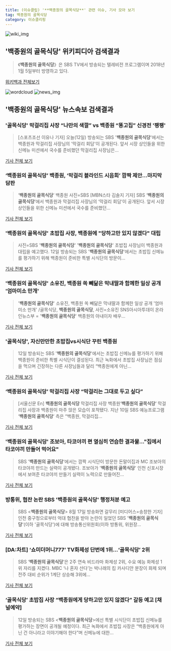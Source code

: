 ```yaml
---
title: (이슈클립) '**백종원의 골목식당**' 관련 이슈, 기사 모아 보기
tag: 백종원의 골목식당
category: 이슈클리핑
---
```

![wiki_img](https://user-images.githubusercontent.com/42597476/44503234-41136a80-a6d0-11e8-9071-6fc6418eafe4.png)
## **'**백종원의 골목식당**'** 위키피디아 검색결과
>《**백종원의 골목식당**》은 SBS TV에서 방송되는 텔레비전 프로그램이며 2018년 1월 5일부터 방영하고 있다.

<a href="https://ko.wikipedia.org/wiki/백종원의 골목식당" target="_blank">위키백과 전체보기</a>

![wordcloud](https://s3.ap-northeast-2.amazonaws.com/lyrics101-wordcloud/2018-09-12-1536762400.png)
![news_img](https://user-images.githubusercontent.com/42597476/44507050-1206f400-a6e4-11e8-8d98-7ffbfebb353f.png)
## **'**백종원의 골목식당**'** 뉴스속보 검색결과
### '골목식당' 막걸리집 사장 “나만의 색깔” vs 백종원 “똥고집” 신경전 '팽팽'

>[스포츠조선 이유나 기자] 오늘(12일) 방송되는 SBS '**백종원의 골목식당**'에서는 백종원과 막걸리집 사장님의 '막걸리 회담'이 공개된다. 앞서 시장 상인들을 위한 신메뉴 미션에서 국수를 준비했던 막걸리집 사장님은...

<a href="http://sports.chosun.com/news/ntype.htm?id=201809130100100850007813&servicedate=20180912" target="_blank">기사 전체 보기</a>

### ‘**백종원의 골목식당**’ 백종원, ‘막걸리 블라인드 시음회’ 깜짝 제안…마지막 담판

>‘**백종원의 골목식당**’ 백종원 사진=SBS [MBN스타 김솔지 기자] SBS ‘**백종원의 골목식당**’에서 백종원과 막걸리집 사장님의 ‘막걸리 회담’이 공개된다. 앞서 시장 상인들을 위한 신메뉴 미션에서 국수를 준비했던...

<a href="http://star.mbn.co.kr/view.php?year=2018&no=576831&refer=portal" target="_blank">기사 전체 보기</a>

### '**백종원의 골목식당**' 초밥집 사장, 백종원에 "당하고만 있지 않겠다" 대립

>사진=SBS '**백종원의 골목식당**' '**백종원의 골목식당**' 초밥집 사장님이 백종원과 대립을 예고했다. 12일 방송되는 SBS '**백종원의 골목식당**'에서는 초밥집 신메뉴를 평가하기 위해 백종원이 준비한 특별 시식단의 방문이...

<a href="http://sports.hankooki.com/lpage/entv/201809/sp20180912224030136660.htm" target="_blank">기사 전체 보기</a>

### '**백종원의 골목식당**' 소유진, 백종원 쏙 빼닮은 막내딸과 함께한 일상 공개 '엄마미소 만개'

>'**백종원의 골목식당**' 소유진, 백종원 쏙 빼닮은 막내딸과 함께한 일상 공개 '엄마미소 만개' /골목식당, **백종원의 골목식당**, 사진=소유진 SNS아시아투데이 온라인뉴스부 = '**백종원의 골목식당**' 백종원의 아내이자 배우...

<a href="http://www.asiatoday.co.kr/view.php?key=20180912002205474" target="_blank">기사 전체 보기</a>

### '골목식당', 자신만만한 초밥집vs시식단 꾸린 백종원

>12일 방송되는 SBS '**백종원의 골목식당**'에서는 초밥집 신메뉴를 평가하기 위해 백종원이 준비한 특별 시식단이 결성된다. 최근 녹화에서 초밥집 사장님은 점심을 먹으며 긴장하는 다른 사장님들과 달리 “백종원에게 아닌...

<a href="http://joynews.inews24.com/php/news_view.php?g_menu=700200&g_serial=1124986&rrf=nv" target="_blank">기사 전체 보기</a>

### ‘**백종원의 골목식당**’ 막걸리집 사장 “막걸리는 그대로 두고 싶다”

>[서울신문 En] **백종원의 골목식당** 막걸리집 사장 백종원‘**백종원의 골목식당**’ 막걸리집 사장과 백종원이 마주 앉은 모습이 포착됐다. 지난 10일 SBS 예능프로그램 ‘**백종원의 골목식당**’ 측은 “백종원, 막걸리집...

<a href="http://www.seoul.co.kr/news/newsView.php?id=20180912500103&wlog_tag3=naver" target="_blank">기사 전체 보기</a>

### '**백종원의 골목식당**' 조보아, 타코야끼 편 열심히 연습한 결과물…"집에서 타코야끼 만들어 먹어요"

>SBS '**백종원의 골목식당**'에서는 깜짝 시식단이 방문한 돈말이집과 MC 조보아의 타코야끼 만드는 실력이 공개됐다. 조보아가 '**백종원의 골목식당**' 인천 신포시장에서 보여준 타코야끼 만들기 실력이 노력으로 만들어진...

<a href="http://www.topstarnews.net/news/articleView.html?idxno=480868" target="_blank">기사 전체 보기</a>

### 방통위, 협찬 논란 SBS '**백종원의 골목식당**' 행정처분 예고

>SBS <**백종원의 골목식당**> 8월 17일 방송화면 갈무리 [미디어스=송창한 기자] 인천 중구청으로부터 억대 협찬을 받아 논란이 일었던 SBS '**백종원의 골목식당**'(이하 '골목식당')에 대해 방송통신위원회(이하 방통위, 위원장...

<a href="http://www.mediaus.co.kr/news/articleView.html?idxno=134204" target="_blank">기사 전체 보기</a>

### [DA:차트] ‘쇼미더머니777’ TV화제성 단번에 1위…‘골목식당’ 2위

>SBS ‘**백종원의 골목식당**’은 2주 연속 비드라마 화제성 2위, 수요 예능 화제성 1위 자리를 지켰다. MBC ‘나 혼자 산다’는 박나래의 킴 카사디안 분장이 화제 되며 전주 대비 순위가 1계단 상승해 3위에...

<a href="http://sports.donga.com/3/all/20180912/91945145/1" target="_blank">기사 전체 보기</a>

### ‘골목식당’ 초밥집 사장 “백종원에게 당하고만 있지 않겠다” 갈등 예고 [채널예약]

>12일 방송되는 SBS <**백종원의 골목식당**>에선 특별 시식단이 초밥집 신메뉴를 평가하는 장면이 공개될 예정이다. 최근 녹화에서 초밥집 사장은 “백종원에게 아닌 건 아니라고 이야기해야 한다”며 신메뉴에 대한...

<a href="http://sports.khan.co.kr/news/sk_index.html?art_id=201809111222003&sec_id=540201&pt=nv" target="_blank">기사 전체 보기</a>


